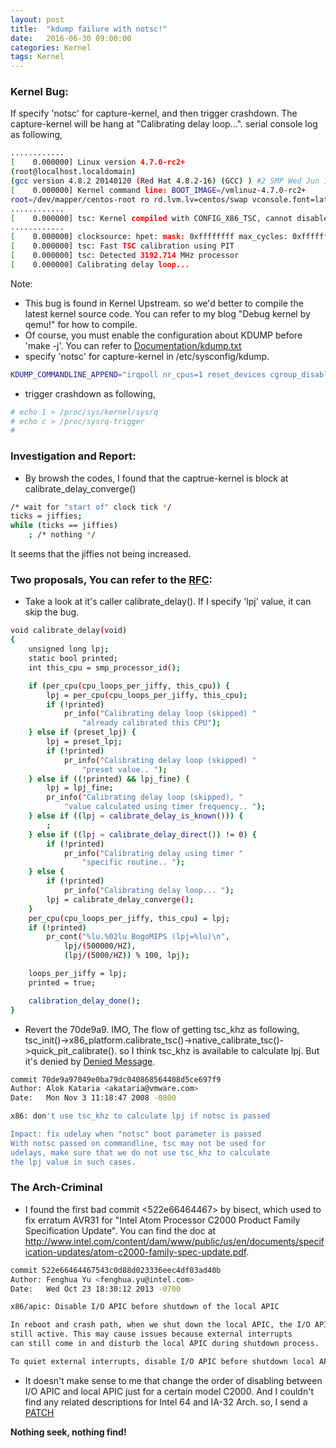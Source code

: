 ```yaml
---
layout: post
title:  "kdump failure with notsc!"
date:   2016-06-30 09:00:00
categories: Kernel
tags: Kernel
---
```

### Kernel Bug:

If specify 'notsc' for capture-kernel, and then trigger crashdown. The capture-kernel will be hang at "Calibrating delay loop...". serial console log as following,

```sh
............
[    0.000000] Linux version 4.7.0-rc2+
(root@localhost.localdomain)
(gcc version 4.8.2 20140120 (Red Hat 4.8.2-16) (GCC) ) #2 SMP Wed Jun 156
[    0.000000] Kernel command line: BOOT_IMAGE=/vmlinuz-4.7.0-rc2+
root=/dev/mapper/centos-root ro rd.lvm.lv=centos/swap vconsole.font=latarcyrheb-sun16 rd.lvm.lv=centos/root crashkernel=256M vconsole.keymap=us console=tty0 console=ttyS0,115200n8 LANG=en_US.UTF-8 irqpoll nr_cpus=1 reset_devices cgroup_disable=memory mce=off numa=off panic=10 rootflags=nofail acpi_no_memhotplug notsc
............
[    0.000000] tsc: Kernel compiled with CONFIG_X86_TSC, cannot disable TSC completely
............
[    0.000000] clocksource: hpet: mask: 0xffffffff max_cycles: 0xffffffff, max_idle_ns: 133484882848 ns
[    0.000000] tsc: Fast TSC calibration using PIT
[    0.000000] tsc: Detected 3192.714 MHz processor
[    0.000000] Calibrating delay loop...
```

Note:
- This bug is found in Kernel Upstream. so we'd better to compile the latest kernel source code. You can refer to my blog "Debug kernel by qemu!" for how to compile.
- Of course, you must enable the configuration about KDUMP before 'make -j<n>'. You can refer to [Documentation/kdump.txt](https://www.kernel.org/doc/Documentation/kdump/kdump.txt)
- specify 'notsc' for capture-kernel in /etc/sysconfig/kdump.
```sh
KDUMP_COMMANDLINE_APPEND="irqpoll nr_cpus=1 reset_devices cgroup_disable=memory mce=off numa=off udev.children-max=2 panic=10 rootflags=nofail"
```
- trigger crashdown as following,
```sh
# echo 1 > /proc/sys/kernel/sysrq
# echo c > /proc/sysrq-trigger
#
```

### Investigation and Report:

- By browsh the codes, I found that the captrue-kernel is block at calibrate_delay_converge()

```sh
/* wait for "start of" clock tick */
ticks = jiffies;
while (ticks == jiffies)
    ; /* nothing */
```

It seems that the jiffies not being increased.

### Two proposals, You can refer to the [RFC](https://lkml.org/lkml/2016/6/14/178):

- Take a look at it's caller calibrate_delay(). If I specify 'lpj' value, it can skip the bug.

```sh
void calibrate_delay(void)
{
	unsigned long lpj;
	static bool printed;
	int this_cpu = smp_processor_id();

	if (per_cpu(cpu_loops_per_jiffy, this_cpu)) {
		lpj = per_cpu(cpu_loops_per_jiffy, this_cpu);
		if (!printed)
			pr_info("Calibrating delay loop (skipped) "
				"already calibrated this CPU");
	} else if (preset_lpj) {
		lpj = preset_lpj;
		if (!printed)
			pr_info("Calibrating delay loop (skipped) "
				"preset value.. ");
	} else if ((!printed) && lpj_fine) {
		lpj = lpj_fine;
		pr_info("Calibrating delay loop (skipped), "
			"value calculated using timer frequency.. ");
	} else if ((lpj = calibrate_delay_is_known())) {
		;
	} else if ((lpj = calibrate_delay_direct()) != 0) {
		if (!printed)
			pr_info("Calibrating delay using timer "
				"specific routine.. ");
	} else {
		if (!printed)
			pr_info("Calibrating delay loop... ");
		lpj = calibrate_delay_converge();
	}
	per_cpu(cpu_loops_per_jiffy, this_cpu) = lpj;
	if (!printed)
		pr_cont("%lu.%02lu BogoMIPS (lpj=%lu)\n",
			lpj/(500000/HZ),
			(lpj/(5000/HZ)) % 100, lpj);

	loops_per_jiffy = lpj;
	printed = true;

	calibration_delay_done();
}
```

- Revert the 70de9a9. IMO, The flow of getting tsc_khz as following, tsc_init()->x86_platform.calibrate_tsc()->native_calibrate_tsc()->quick_pit_calibrate(). so I think tsc_khz is available to calculate lpj. But it's denied by [Denied Message](https://lkml.org/lkml/2016/6/24/237).

```sh
commit 70de9a97049e0ba79dc040868564408d5ce697f9
Author: Alok Kataria <akataria@vmware.com>
Date:   Mon Nov 3 11:18:47 2008 -0800

x86: don't use tsc_khz to calculate lpj if notsc is passed

Impact: fix udelay when "notsc" boot parameter is passed
With notsc passed on commandline, tsc may not be used for
udelays, make sure that we do not use tsc_khz to calculate
the lpj value in such cases.
```

### The Arch-Criminal

- I found the first bad commit <522e66464467> by bisect, which used to fix erratum AVR31 for "Intel Atom Processor C2000 Product Family Specification Update". You can find the doc at http://www.intel.com/content/dam/www/public/us/en/documents/specification-updates/atom-c2000-family-spec-update.pdf.

```sh
commit 522e66464467543c0d88d023336eec4df03ad40b
Author: Fenghua Yu <fenghua.yu@intel.com>
Date:   Wed Oct 23 18:30:12 2013 -0700

x86/apic: Disable I/O APIC before shutdown of the local APIC

In reboot and crash path, when we shut down the local APIC, the I/O APIC is
still active. This may cause issues because external interrupts
can still come in and disturb the local APIC during shutdown process.

To quiet external interrupts, disable I/O APIC before shutdown local APIC.
```

- It doesn't make sense to me that change the order of disabling between I/O APIC and local APIC just for a certain model C2000. And I couldn't find any related descriptions for Intel 64 and IA-32 Arch. so, I send a [PATCH](https://lkml.org/lkml/2016/6/29/18)


**Nothing seek, nothing find!**
